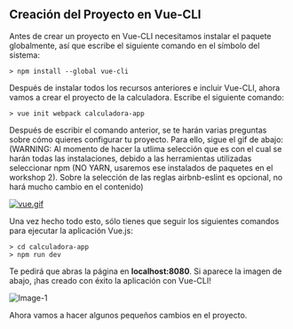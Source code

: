 ## Creación del Proyecto en Vue-CLI

Antes de crear un proyecto en Vue-CLI necesitamos instalar el paquete globalmente, así que escribe el siguiente comando en el símbolo del sistema:

```
> npm install --global vue-cli
```

Después de instalar todos los recursos anteriores e incluir Vue-CLI, ahora vamos a crear el proyecto de la calculadora. Escribe el siguiente comando:

```
> vue init webpack calculadora-app
```

Después de escribir el comando anterior, se te harán varias preguntas sobre cómo quieres configurar tu proyecto. Para ello, sigue el gif de abajo: (WARNING: Al momento de hacer la utlima selección que es con el cual se harán todas las instalaciones, debido a las herramientas utilizadas seleccionar npm (NO YARN, usaremos ese instalados de paquetes en el workshop 2). Sobre la selección de las reglas airbnb-eslint es opcional, no hará mucho cambio en el contenido)

[![vue.gif](https://cdn-images-1.medium.com/max/1350/1*pVRvKav3CFRQSOBye5ixtQ.gif)](https://cdn-images-1.medium.com/max/1350/1*pVRvKav3CFRQSOBye5ixtQ.gif)

Una vez hecho todo esto, sólo tienes que seguir los siguientes comandos para ejecutar la aplicación Vue.js:

```
> cd calculadora-app
> npm run dev
```

Te pedirá que abras la página en **localhost:8080**. Si aparece la imagen de abajo, ¡has creado con éxito la aplicación con Vue-CLI!

![Image-1](https://cdn-images-1.medium.com/max/1575/1*e8jDWFMAozMjm5XAB6ga3g.png)

Ahora vamos a hacer algunos pequeños cambios en el proyecto.

